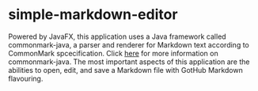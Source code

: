 # simple-markdown-editor
Powered by JavaFX, this application uses a Java framework called commonmark-java, a parser and renderer for Markdown text according to CommonMark spcecification. Click [here](https://github.com/commonmark/commonmark-java) for more information on commonmark-java. The most important aspects of this application are the abilities to open, edit, and save a Markdown file with GotHub Markdown flavouring.    
